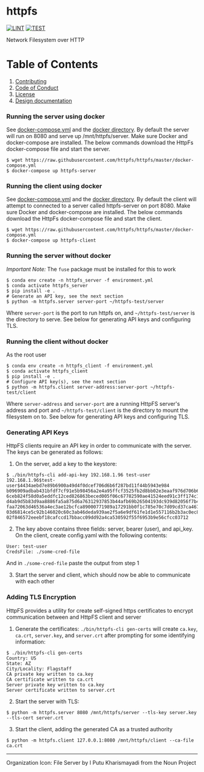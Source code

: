 # httpfs
[![LINT](https://github.com/httpfs/httpfs/workflows/LINT/badge.svg?event=push)](https://github.com/httpfs/httpfs/actions?query=workflow%3ALINT)
[![TEST](https://github.com/httpfs/httpfs/workflows/TEST/badge.svg?event=push)](https://github.com/httpfs/httpfs/actions?query=workflow%3ATEST)

Network Filesystem over HTTP

# Table of Contents
1. [Contributing](./CONTRIBUTING.md)
2. [Code of Conduct](./CODE_OF_CONDUCT.md)
3. [License](./LICENSE)
4. [Design documentation](./docs/)

### Running the server using docker
See [docker-compose.yml](./docker-compose.yml) and the [docker directory](./docker/).
By default the server will run on 8080 and serve up /mnt/httpfs/server. Make sure
Docker and docker-compose are installed. The below commands download the HttpFs
docker-compose file and start the server.
```shell script
$ wget https://raw.githubusercontent.com/httpfs/httpfs/master/docker-compose.yml
$ docker-compose up httpfs-server
```

### Running the client using docker
See [docker-compose.yml](./docker-compose.yml) and the [docker directory](./docker/).
By default the client will attempt to connected to a server called 
httpfs-server on port 8080. Make sure Docker and docker-compose are installed.
The below commands download the HttpFs docker-compose file and start the client.
```shell script
$ wget https://raw.githubusercontent.com/httpfs/httpfs/master/docker-compose.yml
$ docker-compose up httpfs-client
```

### Running the server without docker
_Important Note:_ The `fuse` package must be installed for this to work

```shell script
$ conda env create -n httpfs_server -f environment.yml
$ conda activate httpfs_server
$ pip install -e .
# Generate an API key, see the next section
$ python -m httpfs.server server-port ~/httpfs-test/server
```
Where `server-port` is the port to run httpfs on, and `~/httpfs-test/server` is the directory to serve. See below for generating API keys and configuring TLS.

### Running the client without docker
As the root user
```shell script
$ conda env create -n httpfs_client -f environment.yml
$ conda activate httpfs_client
$ pip install -e .
# Configure API key(s), see the next section
$ python -m httpfs.client server-address:server-port ~/httpfs-test/client
```
Where `server-address` and `server-port` are a running HttpFS server's address and port and `~/httpfs-test/client` is the directory to mount the filesystem on to.
See below for generating API keys and configuring TLS.

### Generating API Keys
HttpFS clients require an API key in order to communicate with the server.
The keys can be generated as follows:

1. On the server, add a key to the keystore:
```shell script
$ ./bin/httpfs-cli add-api-key 192.168.1.96 test-user
192.168.1.96$test-user$4434aebd7e89b6900a49d4f0dcef706d6b6f287bd11f44b5943e984
b096909adbab431bfdf7cf91e5b98456a2e4a95ffcf3525fb2d8bb02e3eaaf976d706b687f6b1c
6ceb824f58d0a5eddfc12ced826863beced005f06c67782590ae41524eed91c3ff174c1c78a062
d4ab9d5b83d9aa8886fa5a875d6a76312937853b44afb69b26504193dc939d82056f7b4321f6cb
faa72063d46536a4ec3ae12bcfca89000771989a17291bb0f1c785e70c7d09cd37ca467866e23c
03d6814ce5c92b146020c60c3ab46deda939ae2f5a6e9df61fe1d1e557116b2b3ac0ec8037ec1f
02f846572eeebf18cafccd17bbacc09dd92a4ca530592f55f6953b9e56cfcc03712
```

2. The key above contains three fields: server, bearer (user), and api_key.
On the client, create config.yaml with the following contents:
```shell script
User: test-user
CredsFile: ./some-cred-file
```
And in `./some-cred-file` paste the output from step 1

3. Start the server and client, which should now be able to communicate with
each other

### Adding TLS Encryption
HttpFS provides a utility for create self-signed https certificates to encrypt
communication between and HttpFS client and server

1. Generate the certificates: `./bin/httpfs-cli gen-certs` will create `ca.key`,
`ca.crt`, `server.key`, and `server.crt` after prompting for some identifying
information:
```shell script
$ ./bin/httpfs-cli gen-certs
Country: US
State: AZ
City/Locality: Flagstaff
CA private key written to ca.key
CA certificate written to ca.crt
Server private key written to ca.key
Server certificate written to server.crt
```

2. Start the server with TLS:
```shell script
$ python -m httpfs.server 8080 /mnt/httpfs/server --tls-key server.key --tls-cert server.crt
```

3. Start the client, adding the generated CA as a trusted authority
```shell script
$ python -m httpfs.client 127.0.0.1:8080 /mnt/httpfs/client --ca-file ca.crt
```

---
Organization Icon: File Server by I Putu Kharismayadi from the Noun Project
